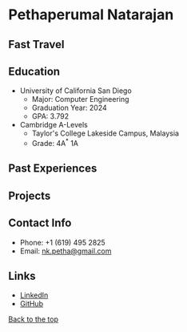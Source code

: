 # Pethaperumal Natarajan
## Fast Travel
## Education
- University of California San Diego
  - Major: Computer Engineering
  - Graduation Year: 2024
  - GPA: 3.792
- Cambridge A-Levels
  - Taylor's College Lakeside Campus, Malaysia
  - Grade: 4A<sup>*</sup> 1A

## Past Experiences
## Projects
## Contact Info
- Phone: +1 (619) 495 2825
- Email: nk.petha@gmail.com
  
## Links
- [LinkedIn](https://www.linkedin.com/in/pethaperumal-natarajan/)
- [GitHub](https://www.linkedin.com/in/pethaperumal-natarajan/)

[Back to the top](#pethaperumal-natarajan)